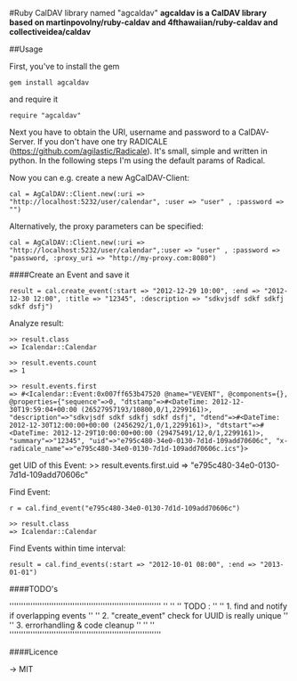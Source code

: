 #Ruby CalDAV library named "agcaldav"
**agcaldav is a CalDAV library based on martinpovolny/ruby-caldav and 4fthawaiian/ruby-caldav and collectiveidea/caldav**

##Usage

First, you've to install the gem

    gem install agcaldav

and require it

    require "agcaldav"

Next you have to obtain the URI, username and password to a CalDAV-Server. If you don't have one try RADICALE (https://github.com/agilastic/Radicale). It's small, simple and written in python. In the following steps I'm using the default params of Radical.


Now you can e.g. create a new AgCalDAV-Client:
    	
	cal = AgCalDAV::Client.new(:uri => "http://localhost:5232/user/calendar", :user => "user" , :password => "")

Alternatively, the proxy parameters can be specified:

	cal = AgCalDAV::Client.new(:uri => "http://localhost:5232/user/calendar",:user => "user" , :password => "password, :proxy_uri => "http://my-proxy.com:8080")


####Create an Event and save it

    result = cal.create_event(:start => "2012-12-29 10:00", :end => "2012-12-30 12:00", :title => "12345", :description => "sdkvjsdf sdkf sdkfj sdkf dsfj")

Analyze result:
    
    >> result.class
    => Icalendar::Calendar

    >> result.events.count
    => 1

    >> result.events.first
    => #<Icalendar::Event:0x007ff653b47520 @name="VEVENT", @components={}, @properties={"sequence"=>0, "dtstamp"=>#<DateTime: 2012-12-30T19:59:04+00:00 (26527957193/10800,0/1,2299161)>, "description"=>"sdkvjsdf sdkf sdkfj sdkf dsfj", "dtend"=>#<DateTime: 2012-12-30T12:00:00+00:00 (2456292/1,0/1,2299161)>, "dtstart"=>#<DateTime: 2012-12-29T10:00:00+00:00 (29475491/12,0/1,2299161)>, "summary"=>"12345", "uid"=>"e795c480-34e0-0130-7d1d-109add70606c", "x-radicale_name"=>"e795c480-34e0-0130-7d1d-109add70606c.ics"}>

get UID of this Event:
    >> result.events.first.uid
    => "e795c480-34e0-0130-7d1d-109add70606c"


Find Event:
    
    r = cal.find_event("e795c480-34e0-0130-7d1d-109add70606c")
    
    >> result.class
    => Icalendar::Calendar


Find Events within time interval:

    result = cal.find_events(:start => "2012-10-01 08:00", :end => "2013-01-01")


####TODO's

'''''''''''''''''''''''''''''''''''''''''''''''''''''''''''''''''
''                                                             ''
''   TODO :                                                    ''
''       1. find and notify if overlapping events              ''
''       2. "create_event" check for UUID is really unique     ''
''       3. errorhandling & code cleanup                       ''
''                                                             ''
'''''''''''''''''''''''''''''''''''''''''''''''''''''''''''''''''



####Licence

 -> MIT